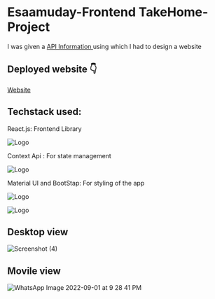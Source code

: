 
# Esaamuday-Frontend TakeHome-Project

I was given a [API Information
](https://docs.google.com/document/d/1z-ciAAvNtKwu3rJEBnam80IpQalFijb_0iQ9KGmgk0Y/edit#heading=h.y68xyry79tat)  using which I had to design a website


## Deployed website 👇

[Website ](https://esaamudaypunithnayakproject.netlify.app/)

## Techstack used:
React.js:
Frontend  Library


![Logo](https://imgs.search.brave.com/aR5JKSTGbboxQ-AgUTSQpk8nZZmlxlimoLuEMKTOoGk/rs:fit:844:225:1/g:ce/aHR0cHM6Ly90c2Uy/Lm1tLmJpbmcubmV0/L3RoP2lkPU9JUC5J/NXptVTdtVE1NV3p5/MnFEaVhrNmp3SGFF/SyZwaWQ9QXBp)


Context Api : For state management 

![Logo](https://imgs.search.brave.com/3HYvnEAu112PEbgJWSF8-s3tQ-AGGLILygdTVvDxdCA/rs:fit:1200:1080:1/g:ce/aHR0cHM6Ly9yb2xh/bmRndWlqdC5jb20v/Y29udGVudC9pbWFn/ZXMvMjAxOC8wNC9D/b250ZXh0VHJlZS0x/LnBuZw)


Material UI and BootStap: For styling of the app 

![Logo](https://imgs.search.brave.com/J-KhqcUxvYUFe1adDl66RMeTpdJeIUvX9x_DAv7UEdI/rs:fit:474:225:1/g:ce/aHR0cHM6Ly90c2U0/Lm1tLmJpbmcubmV0/L3RoP2lkPU9JUC4w/ckhoa0pHalV3Mzdp/LXdHdGFrbTNBSGFI/YSZwaWQ9QXBp)




![Logo](https://imgs.search.brave.com/vjeRk5-844qCk4qzxS80u0YYAPeMriTqshfqzBhK7O4/rs:fit:564:225:1/g:ce/aHR0cHM6Ly90c2U0/Lm1tLmJpbmcubmV0/L3RoP2lkPU9JUC42/dTBHa3hoWW5HaVdE/QkhQX2V4S3VRSGFH/TyZwaWQ9QXBp)




## Desktop view
![Screenshot (4)](https://user-images.githubusercontent.com/110713318/187961520-6c4e6951-f7ba-4cfd-9968-16012829fb9d.png)


## Movile view
![WhatsApp Image 2022-09-01 at 9 28 41 PM](https://user-images.githubusercontent.com/110713318/187961879-e0ed73f0-05e1-4f26-9d50-e13a48f4156c.jpeg)


